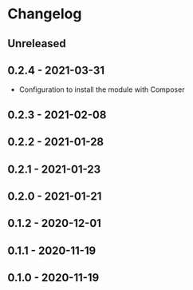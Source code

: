 # Changelog

## Unreleased

## 0.2.4 - 2021-03-31

* Configuration to install the module with Composer

## 0.2.3 - 2021-02-08

## 0.2.2 - 2021-01-28

## 0.2.1 - 2021-01-23

## 0.2.0 - 2021-01-21

## 0.1.2 - 2020-12-01

## 0.1.1 - 2020-11-19

## 0.1.0 - 2020-11-19
